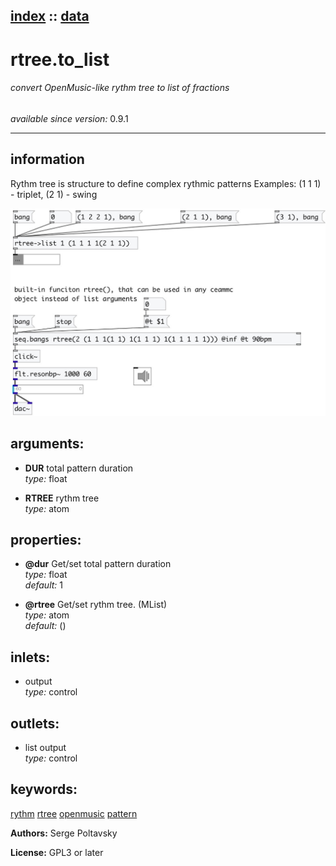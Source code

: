 [index](index.html) :: [data](category_data.html)
---

# rtree.to_list

###### convert OpenMusic-like rythm tree to list of fractions

*available since version:* 0.9.1

---


## information
Rythm tree is structure to define complex rythmic patterns
Examples: (1 1 1) - triplet, (2 1) - swing



[![example](../examples/img/rtree.to_list.jpg)](../examples/pd/rtree.to_list.pd)



## arguments:

* **DUR**
total pattern duration<br>
_type:_ float<br>

* **RTREE**
rythm tree<br>
_type:_ atom<br>





## properties:

* **@dur** 
Get/set total pattern duration<br>
_type:_ float<br>
_default:_ 1<br>

* **@rtree** 
Get/set rythm tree. (MList)<br>
_type:_ atom<br>
_default:_ ()<br>



## inlets:

* output<br>
_type:_ control



## outlets:

* list output<br>
_type:_ control



## keywords:

[rythm](keywords/rythm.html)
[rtree](keywords/rtree.html)
[openmusic](keywords/openmusic.html)
[pattern](keywords/pattern.html)






**Authors:** Serge Poltavsky




**License:** GPL3 or later





